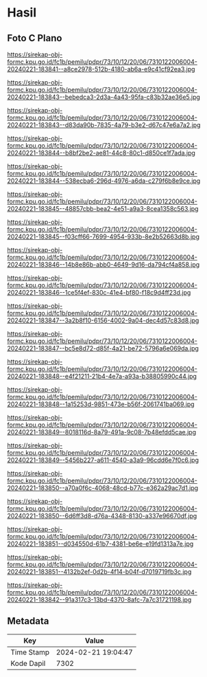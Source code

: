 # Hasil

## Foto C Plano

https://sirekap-obj-formc.kpu.go.id/fc1b/pemilu/pdpr/73/10/12/20/06/7310122006004-20240221-183841--a8ce2978-512b-4180-ab6a-e9c41cf92ea3.jpg

https://sirekap-obj-formc.kpu.go.id/fc1b/pemilu/pdpr/73/10/12/20/06/7310122006004-20240221-183843--bebedca3-2d3a-4a43-95fa-c83b32ae36e5.jpg

https://sirekap-obj-formc.kpu.go.id/fc1b/pemilu/pdpr/73/10/12/20/06/7310122006004-20240221-183843--d83da90b-7835-4a79-b3e2-d67c47e6a7a2.jpg

https://sirekap-obj-formc.kpu.go.id/fc1b/pemilu/pdpr/73/10/12/20/06/7310122006004-20240221-183844--b8bf2be2-ae81-44c8-80c1-d850ce1f7ada.jpg

https://sirekap-obj-formc.kpu.go.id/fc1b/pemilu/pdpr/73/10/12/20/06/7310122006004-20240221-183844--538ecba6-296d-4976-a6da-c279f6b8e9ce.jpg

https://sirekap-obj-formc.kpu.go.id/fc1b/pemilu/pdpr/73/10/12/20/06/7310122006004-20240221-183845--48857cbb-bea2-4e51-a9a3-8cea1358c563.jpg

https://sirekap-obj-formc.kpu.go.id/fc1b/pemilu/pdpr/73/10/12/20/06/7310122006004-20240221-183845--f03cff66-7699-4954-933b-8e2b52663d8b.jpg

https://sirekap-obj-formc.kpu.go.id/fc1b/pemilu/pdpr/73/10/12/20/06/7310122006004-20240221-183846--14b8e86b-abb0-4649-9d16-da794cf4a858.jpg

https://sirekap-obj-formc.kpu.go.id/fc1b/pemilu/pdpr/73/10/12/20/06/7310122006004-20240221-183846--1ce5f4ef-830c-41e4-bf80-f18c9d4ff23d.jpg

https://sirekap-obj-formc.kpu.go.id/fc1b/pemilu/pdpr/73/10/12/20/06/7310122006004-20240221-183847--3a2b8f10-6156-4002-9a04-dec4d57c83d8.jpg

https://sirekap-obj-formc.kpu.go.id/fc1b/pemilu/pdpr/73/10/12/20/06/7310122006004-20240221-183847--bc5e8d72-d85f-4a21-be72-5796a6e069da.jpg

https://sirekap-obj-formc.kpu.go.id/fc1b/pemilu/pdpr/73/10/12/20/06/7310122006004-20240221-183848--e4f21211-21b4-4e7a-a93a-b38805990c44.jpg

https://sirekap-obj-formc.kpu.go.id/fc1b/pemilu/pdpr/73/10/12/20/06/7310122006004-20240221-183848--1a15253d-9851-473e-b56f-2061741ba069.jpg

https://sirekap-obj-formc.kpu.go.id/fc1b/pemilu/pdpr/73/10/12/20/06/7310122006004-20240221-183849--8018116d-8a79-491a-9c08-7b48efdd5cae.jpg

https://sirekap-obj-formc.kpu.go.id/fc1b/pemilu/pdpr/73/10/12/20/06/7310122006004-20240221-183849--5456b227-a611-4540-a3a9-96cdd6e7f0c6.jpg

https://sirekap-obj-formc.kpu.go.id/fc1b/pemilu/pdpr/73/10/12/20/06/7310122006004-20240221-183850--a70a0f6c-4068-48cd-b77c-e362a29ac7d1.jpg

https://sirekap-obj-formc.kpu.go.id/fc1b/pemilu/pdpr/73/10/12/20/06/7310122006004-20240221-183850--6d6ff3d8-d76a-4348-8130-a337e96670df.jpg

https://sirekap-obj-formc.kpu.go.id/fc1b/pemilu/pdpr/73/10/12/20/06/7310122006004-20240221-183851--d034550d-61b7-4381-be6e-e19fd1313a7e.jpg

https://sirekap-obj-formc.kpu.go.id/fc1b/pemilu/pdpr/73/10/12/20/06/7310122006004-20240221-183851--4132b2ef-0d2b-4f14-b04f-d7019719fb3c.jpg

https://sirekap-obj-formc.kpu.go.id/fc1b/pemilu/pdpr/73/10/12/20/06/7310122006004-20240221-183842--91a317c3-13bd-4370-8afc-7a7c31721198.jpg


## Metadata

| Key        | Value               |
| ---------- | ------------------- |
| Time Stamp | 2024-02-21 19:04:47 |
| Kode Dapil | 7302                |




